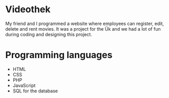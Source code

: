 # Videothek

My friend and I programmed a website where employees can register, edit, delete and rent movies. It was a project for the Ük and we had a lot of fun during coding and designing this project.




# Programming languages



* HTML
* CSS
* PHP
* JavaScript
* SQL for the database
